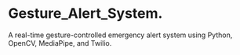 # Gesture_Alert_System.
A real-time gesture-controlled emergency alert system using Python, OpenCV, MediaPipe, and Twilio.
